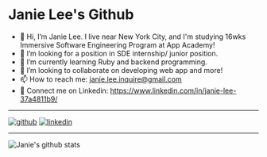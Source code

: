 # Janie Lee's Github
* 👋 Hi, I’m Janie Lee. I live near New York City, and I'm studying 16wks Immersive Software Engineering Program at App Academy! 
* 👀 I’m looking for a position in SDE internship/ junior position.
* 🌱 I’m currently learning Ruby and backend programming.
* 💞️ I’m looking to collaborate on developing web app and more!
* 📫 How to reach me: janie.lee.inquire@gmail.com
* 💼 Connect me on Linkedin: https://www.linkedin.com/in/janie-lee-37a4811b9/

---
[![github](https://w7.pngwing.com/pngs/914/758/png-transparent-github-social-media-computer-icons-logo-android-github-logo-computer-wallpaper-banner-thumbnail.png)][1]
[![linkedin](https://image.flaticon.com/icons/png/512/174/174857.png)][2]

[1]: https://github.com/janie-lee-developer
[2]: https://www.linkedin.com/in/janie-lee-37a4811b9/

---

![Janie's github stats](https://github-readme-stats.vercel.app/api?username=janie-lee-developer)



